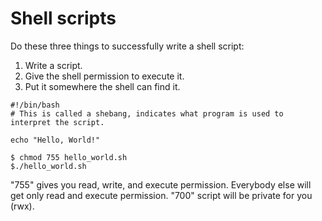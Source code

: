 # Shell scripts

Do these three things to successfully write a shell script:

1. Write a script.
2. Give the shell permission to execute it.
3. Put it somewhere the shell can find it.

```shell
#!/bin/bash
# This is called a shebang, indicates what program is used to interpret the script.

echo "Hello, World!"

$ chmod 755 hello_world.sh
$./hello_world.sh
```

"755" gives you read, write, and execute permission. Everybody else will get only read and execute permission.
"700" script will be private for you (rwx).



